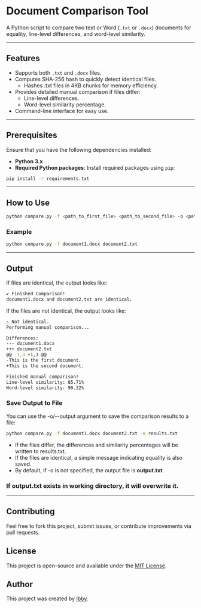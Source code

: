# Document Comparison Tool

A Python script to compare two text or Word (`.txt` or `.docx`) documents for equality, line-level differences, and word-level similarity.

---

## Features

- Supports both `.txt` and `.docx` files.
- Computes SHA-256 hash to quickly detect identical files.
  - Hashes .txt files in 4KB chunks for memory efficiency.
- Provides detailed manual comparison if files differ:
  - Line-level differences.
  - Word-level similarity percentage.
- Command-line interface for easy use.

---

## Prerequisites
Ensure that you have the following dependencies installed:

- **Python 3.x**
- **Required Python packages**: Install required packages using `pip`:
```bash
pip install -r requirements.txt
```

---


## How to Use

```bash
python compare.py -f <path_to_first_file> <path_to_second_file> -o <path_to_output_file>
```

### Example

```bash
python compare.py -f document1.docx document2.txt
```

---

## Output

If files are identical, the output looks like:

```bash
✔ Finished Comparison!
document1.docx and document2.txt are identical.
```

If the files are not identical, the output looks like:
```bash
⚠ Not identical.
Performing manual comparison...

Differences:
--- document1.docx
+++ document2.txt
@@ -1,3 +1,3 @@
-This is the first document.
+This is the second document.

Finished manual comparison!
Line-level similarity: 85.71%
Word-level similarity: 90.32%
```

### Save Output to File

You can use the -o/--output argument to save the comparison results to a file:

```bash
python compare.py -f document1.docx document2.txt -o results.txt
```
- If the files differ, the differences and similarity percentages will be written to results.txt.
- If the files are identical, a simple message indicating equality is also saved.
- By default, if -o is not specified, the output file is **output.txt**.

### **If output.txt exists in working directory, it will overwrite it.**

---


## Contributing
Feel free to fork this project, submit issues, or contribute improvements via pull requests.

## License
This project is open-source and available under the [MIT License](LICENSE).

## Author
This project was created by [Ibby](https://github.com/IbbyI).